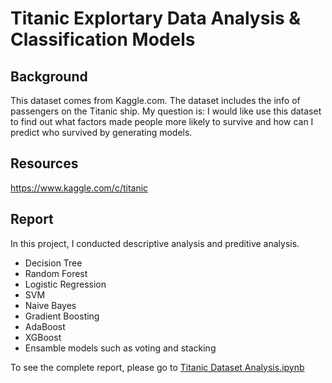 # Titanic Explortary Data Analysis & Classification Models

## Background
This dataset comes from Kaggle.com. The dataset includes the info of passengers on the Titanic ship. My question is: I would like use this dataset to find out what factors made people more likely to survive and how can I predict who survived by generating models. 

## Resources
https://www.kaggle.com/c/titanic

## Report
In this project, I conducted descriptive analysis and preditive analysis.
* Decision Tree
* Random Forest
* Logistic Regression
* SVM
* Naive Bayes
* Gradient Boosting
* AdaBoost
* XGBoost
* Ensamble models such as voting and stacking

To see the complete report, please go to [Titanic Dataset Analysis.ipynb](https://github.com/Ruofei29/Titanic-Data-Analysis---Classification/blob/master/Titanic%20Dataset%20Analysis.ipynb)
